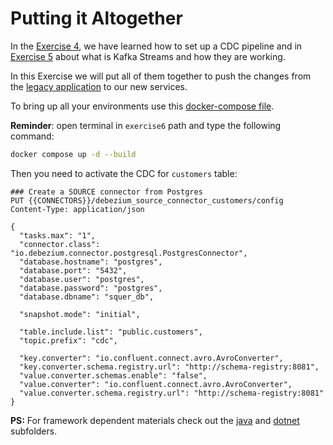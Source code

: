 # Putting it Altogether

In the [Exercise 4](../exercise4/README.md), we have learned how to set up a CDC pipeline and in 
[Exercise 5](../exercise5) about what is Kafka Streams and how they are working. 

In this Exercise we will put all of them together to push the changes from the 
[legacy application](../../legacy-app/SQUER.Workshop.LegacyApp/Dockerfile) to our new services.

To bring up all your environments use this [docker-compose file](docker-compose.yaml).

**Reminder**: open terminal in `exercise6` path and type the following command: 

```bash
docker compose up -d --build 
```

Then you need to activate the CDC for `customers` table:

```http request
### Create a SOURCE connector from Postgres
PUT {{CONNECTORS}}/debezium_source_connector_customers/config
Content-Type: application/json

{
  "tasks.max": "1",
  "connector.class": "io.debezium.connector.postgresql.PostgresConnector",
  "database.hostname": "postgres",
  "database.port": "5432",
  "database.user": "postgres",
  "database.password": "postgres",
  "database.dbname": "squer_db",
  
  "snapshot.mode": "initial",
  
  "table.include.list": "public.customers", 
  "topic.prefix": "cdc",

  "key.converter": "io.confluent.connect.avro.AvroConverter",
  "key.converter.schema.registry.url": "http://schema-registry:8081",
  "value.converter.schemas.enable": "false",
  "value.converter": "io.confluent.connect.avro.AvroConverter",
  "value.converter.schema.registry.url": "http://schema-registry:8081"  
}

```

**PS:** For framework dependent materials check out the [java](./java/README.md) and [dotnet](./dotnet/README.md) subfolders. 
